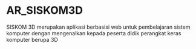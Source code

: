 # AR_SISKOM3D
SISKOM 3D merupakan aplikasi berbasisi web untuk pembelajaran sistem komputer dengan mengenalkan kepada peserta didik perangkat keras komputer berupa 3D
